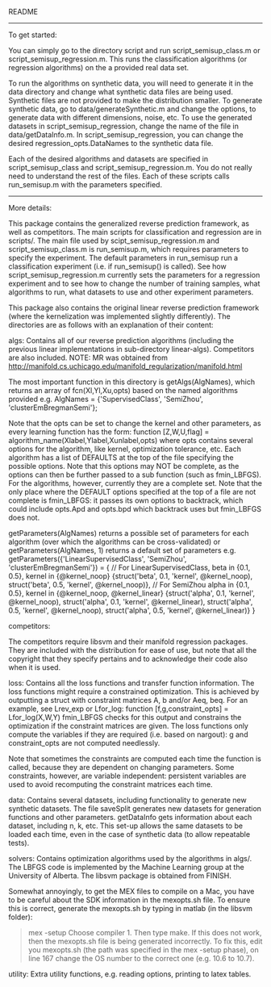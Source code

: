 README


*****************************
To get started:

You can simply go to the directory script and run script_semisup_class.m or script_semisup_regression.m. This runs the classification algorithms (or regression algorithms) on the a provided real data set.

To run the algorithms on synthetic data, you will need to generate it in the data directory and change what synthetic data files are being used. Synthetic files are not provided to make the distribution smaller. To generate synthetic data, go to data/generateSynthetic.m and change the options, to generate data with different dimensions, noise, etc. To use the generated datasets in script_semisup_regression, change the name of the file in data/getDataInfo.m. In script_semisup_regression, you can change the desired regression_opts.DataNames to the synthetic data file.

Each of the desired algorithms and datasets are specified in script_semisup_class and script_semisup_regression.m. You do not really need to understand the rest of the files. Each of these scripts calls run_semisup.m with the parameters specified.


****************************
More details:

This package contains the generalized reverse prediction framework, as well as competitors. The main scripts for classification and regression are in scripts/. The main file used by scipt_semisup_regression.m and script_semisup_class.m is run_semisup.m, which requires parameters to specify the experiment. The default parameters in run_semisup run a classification experiment (i.e. if run_semisup() is called). See how script_semisup_regression.m currently sets the parameters for a regression experiment and to see how to change the number of training samples, what algorithms to run, what datasets to use and other experiment parameters.

This package also contains the original linear reverse prediction framework (where the kernelization was implemented slightly differently). The directories are as follows
with an explanation of their content:

algs:
	Contains all of our reverse prediction algorithms (including the previous linear implementations in sub-directory linear-algs). Competitors
are also included. NOTE: MR was obtained from http://manifold.cs.uchicago.edu/manifold_regularization/manifold.html

The most important function in this directory is getAlgs(AlgNames), which returns an array of fcn(Xl,Yl,Xu,opts) based on the named algorithms provided
e.g. AlgNames = {'SupervisedClass', 'SemiZhou', 'clusterEmBregmanSemi'};

Note that the opts can be set to change the kernel and other parameters, as every learning function has the form:
	function [Z,W,U,flag] = algorithm_name(Xlabel,Ylabel,Xunlabel,opts)
where opts contains several options for the algorithm, like kernel, optimization tolerance, etc. Each algorithm has a list of DEFAULTS at the top of the file specifying the possible options. Note that this options may NOT be complete, as the options can then be further passed to a sub function (such as fmin_LBFGS). For the algorithms, however, currently they are a complete set. Note that the only place where the DEFAULT options specified at the top of a file are not complete is fmin_LBFGS: it passes its own options to backtrack, which could include opts.Apd and opts.bpd which backtrack uses but fmin_LBFGS does not.

getParameters(AlgNames) returns a possible set of parameters for each algorithm (over which the algorithms can be cross-validated) or
getParameters(AlgNames, 1) returns a default set of parameters
e.g. getParameters({'LinearSupervisedClass', 'SemiZhou', 'clusterEmBregmanSemi'}) = 
{ // For LinearSupervisedClass, beta in {0.1, 0.5}, kernel in {@kernel_noop}
	{struct('beta', 0.1, 'kernel', @kernel_noop),
	 struct('beta', 0.5, 'kernel', @kernel_noop)},
// For SemiZhou alpha in {0.1, 0.5}, kernel in {@kernel_noop, @kernel_linear}
	{struct('alpha', 0.1, 'kernel', @kernel_noop),
	 struct('alpha', 0.1, 'kernel', @kernel_linear),
	 struct('alpha', 0.5, 'kernel', @kernel_noop),
	 struct('alpha', 0.5, 'kernel', @kernel_linear)}
}

competitors:

The competitors require libsvm and their manifold regression packages. They are included with the distribution for ease of use, but note that all the copyright that they specify pertains and to acknowledge their code also when it is used. 

loss:
	Contains all the loss functions and transfer function information. The loss functions might require a constrained optimization. This is achieved by outputting a struct with constraint matrices A, b and/or Aeq, beq. For an example, see Lrev_exp or Lfor_log:
	function [f,g,constraint_opts] = Lfor_log(X,W,Y)
fmin_LBFGS checks for this output and constrains the optimization if the constraint matrices are given. The loss functions only compute the variables if they are required (i.e. based on nargout): g and constraint_opts are not computed needlessly.

Note that sometimes the constraints are computed each time the function is called, because they are dependent on changing parameters. Some constraints, however, are variable independent: persistent variables are used to avoid recomputing the constraint matrices each time.

data:
	Contains several datasets, including functionality to generate new synthetic datasets. The file saveSplit generates new datasets for generation functions and other parameters. getDataInfo gets information about each dataset, including n, k, etc. This set-up allows the same datasets to be loaded each time, even in the case of synthetic data (to allow repeatable tests).

solvers:
	Contains optimization algorithms used by the algorithms in algs/. The LBFGS code is implemented by the Machine Learning group at the University of Alberta. The libsvm package is obtained from FINISH.

Somewhat annoyingly, to get the MEX files to compile on a Mac, you have to be careful about the SDK information in the mexopts.sh file. To ensure this is correct, generate the mexopts.sh by typing in matlab (in the libsvm folder):
> mex -setup
Choose compiler 1. Then type make. If this does not work, then the mexopts.sh file is being generated incorrectly. To fix this, edit you mexopts.sh (the path was specified in the mex -setup phase), on line 167 change the OS number to the correct one (e.g. 10.6 to 10.7).

utility:
	Extra utility functions, e.g. reading options, printing to latex tables.
